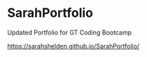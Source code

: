 # SarahPortfolio
Updated Portfolio for GT Coding Bootcamp

https://sarahshelden.github.io/SarahPortfolio/
